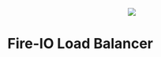 <p align="center">
  <img src="http://static.craftmend.com/fireio/FIREIO.png" />
</p>

# Fire-IO Load Balancer

